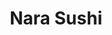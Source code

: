 ---
layout: place
title: "Nara Sushi"
permalink: /virginia/virginia-beach/nara-sushi.html
stateAbbr: VA
stateName: Virginia
cityName: Virginia Beach
seo:
  name: "Nara Sushi"
  type: Restaurant
  links: http://www.narasushi.com/front.php
description: "Looking for sushi in Virginia Beach, Virginia? Check out Nara Sushi for a delightful Japanese dining experience. Enjoy a variety of sushi and other dishes in..."
place_id: ChIJU8aMzlmUuokRVjWbBBzpDbw
photos:
  - name: >-
      places/ChIJU8aMzlmUuokRVjWbBBzpDbw/photos/AeeoHcImiZZUjTXoAQ2cF_4FhUex4xlkn2mS87YQaHwOra9OptikivpVidVe-V4eCz0dz8cHtjey8l_5yEsDK8feGVLe5llvQBdLmZpfp0MsB8U4LEsjRfTCkx7SvquiWe7tQBuz-O-y6eHw5JRbvaIhgkQ751OmfDWdL5-L55c6tjHMafJo4ujQ0aqkwUtvxtgCTLxZezKRwkr-PQ57TG9r2FdGXbIRrAfn10tOAUBhOTsgAIddL-28oUXesC8mUXTXXC5pDVhxwu_qD7UcjhdZLvYGRgPeqHtHOvuVvpQxdrrpiND7cix1amwCuYryEdEfC_P5FegBP9Zo36hIqIyGF-Who_rmXV7FSXpWHIcCQ0L4fwhUZnOK1RYe4aOwk8lR0QTsAELUh7c_s-fkDQIV3GtQavpekwudRWzg4zK8MqNELm93
    widthPx: 3024
    heightPx: 4032
    authorAttributions:
      - displayName: Amelia Rose
        uri: https://maps.google.com/maps/contrib/117351153981023666924
        photoUri: >-
          https://lh3.googleusercontent.com/a-/ALV-UjU4I5rgtXYkyfnzJtd4K65NEY0-zUPVlE2_pUlLHbkWqTo_49jm=s100-p-k-no-mo
    flagContentUri: >-
      https://www.google.com/local/imagery/report/?cb_client=maps_api_places.places_api&image_key=!1e10!2sCIHM0ogKEICAgIC2vMD-_QE&hl=en-US
    googleMapsUri: >-
      https://www.google.com/maps/place//data=!3m4!1e2!3m2!1sCIHM0ogKEICAgIC2vMD-_QE!2e10!4m2!3m1!1s0x89ba9459ce8cc653:0xbc0de91c049b3556
  - name: >-
      places/ChIJU8aMzlmUuokRVjWbBBzpDbw/photos/AeeoHcK2kffAix0H6h-FsaGWMfuD7A3SelyU3UCHvLW7nmiSebIQl6FnT6OK5URW7DPV97fCZvvSjBytdbwPNa2010xcGS-_sA88gOYof1uIxyfriA2sVfZSR_qJT2JWPPS2G0AdLDZaHP_bxw6tCBDnBY61fBo5z6x7NXZ59qFCdgEyaIopV7iw3UR2GSQ3E0iv-xd8iJpDgkmoaQ-8nC-S0yfE1uQvNrWrYTSnDpl00OA3-_CJizm8o_v6-nEjDTa2t9KgMeqcnipBOV72IObOQ6jXev59LWUO1fJFToM_8jz2wto9_OlQT3igiFcAurxz7etP2C3bRO3WXJAnCOwyG1O0XUfv2_ssLDBx5EDOKJwMQ-JVAIW86_YzK-UZglgJ5TVAmlDITmt55Bg_NSPj78mIaSICCzL6fVCwWK5EmYCODA
    widthPx: 4800
    heightPx: 2700
    authorAttributions:
      - displayName: aly jenkins
        uri: https://maps.google.com/maps/contrib/112673315597143809828
        photoUri: >-
          https://lh3.googleusercontent.com/a-/ALV-UjXUJlL2_cL_F_9u2xW_H1VBYe4vky3Ybx7_43Y66Lu8TQv2uGjG=s100-p-k-no-mo
    flagContentUri: >-
      https://www.google.com/local/imagery/report/?cb_client=maps_api_places.places_api&image_key=!1e10!2sCIHM0ogKEICAgIC4otLVHQ&hl=en-US
    googleMapsUri: >-
      https://www.google.com/maps/place//data=!3m4!1e2!3m2!1sCIHM0ogKEICAgIC4otLVHQ!2e10!4m2!3m1!1s0x89ba9459ce8cc653:0xbc0de91c049b3556
  - name: >-
      places/ChIJU8aMzlmUuokRVjWbBBzpDbw/photos/AeeoHcJMKPfQM91AF57zbtIojD63Kalbx2q8SFzT0vYfhOtPvWRGTpL-X-Eq7ZEh-IxiJZZGiNJcnk0pMqsb5-dv8KcvkMjnBaj7e68Blpgp2dB1PG9j5LEpJgwsyABlvZ-xLV0GypO1qYGQWfz7ZOtg54GXt1CHtf-Bb6JL0gVpZTiYW4zIqy6E59w9UCDuZpz7sxuNYxZ0GYbxwWNUbg_jD2D_dQecWp2C_qyhk8kfhsobQ5qHaEYDoZDp5vBwYaL7DQYzm_X-I4uxwKD_io2qnmSK9zQTkdms6OfipP5PAHMZDLrnZfBd8egAfO263ozYM_AB1SuFTU0KfsI0EjP8Q0ntkodV4aSsPY-S6DfWG-EOONkSAgkFK9Bllr-zZuQdvDRfRj3u6s9KImFk0GtDSTYjryAfUnzmKT-8HgvyPMg61YJAxNLPtyi9A8tk5Ibh
    widthPx: 4000
    heightPx: 3000
    authorAttributions:
      - displayName: Karen Johnson
        uri: https://maps.google.com/maps/contrib/108326591524231592307
        photoUri: >-
          https://lh3.googleusercontent.com/a-/ALV-UjV7vuAutW3Vid48UoewxYhEz7Df6O3eZDDZZDFggj3MshzQ1ZEm=s100-p-k-no-mo
    flagContentUri: >-
      https://www.google.com/local/imagery/report/?cb_client=maps_api_places.places_api&image_key=!1e10!2sCIABIhADyc5Uqx5EBWfOTmgABHva&hl=en-US
    googleMapsUri: >-
      https://www.google.com/maps/place//data=!3m4!1e2!3m2!1sCIABIhADyc5Uqx5EBWfOTmgABHva!2e10!4m2!3m1!1s0x89ba9459ce8cc653:0xbc0de91c049b3556
  - name: >-
      places/ChIJU8aMzlmUuokRVjWbBBzpDbw/photos/AeeoHcLCE7hFLk0cAAEPVbqQ_u1dp0RJ6pjxfNIBDcuH-dRmZs_EMCeE2iRK48BRob1W3rk0czgN5MIF3aiW2CieXSE6r7KlDolSvRd_J1W9cPJL83WkkqorVaRvFhRvTPZMbcOzpE-jWv4IV2qHHEd4L8bDgLqdfhZmrBwaY6WIv18vKnxClTztCmvlBejFr8_vyoipA1tNMvPO5-l5REkg3AMdJcUVYCbi8q6jOamNlRqfrT5W4wOrHtOWfzTnoYxgimNZWZGge-hRCzQcJT_j1EZt5tlotAgchrZlmzt0-wDMJ3V3BMBzNlIXEUbWbvWBQpjCDtsNyRRIpGWkfAHjakQmdn61pG9-OW3mOcmVxAwOVz73iXKYkUOkuGg9H_7bAmMVYf9VoMdbvU0tARcrKyHT67pAI5eZ5dopSA
    widthPx: 2992
    heightPx: 2992
    authorAttributions:
      - displayName: Jackie G
        uri: https://maps.google.com/maps/contrib/114194267822690622238
        photoUri: >-
          https://lh3.googleusercontent.com/a/ACg8ocIvyeATZ5kXYGquxB_JD2eDRSAFc-d6r8N9CgexS6U-_rANyA=s100-p-k-no-mo
    flagContentUri: >-
      https://www.google.com/local/imagery/report/?cb_client=maps_api_places.places_api&image_key=!1e10!2sCIHM0ogKEICAgIDDqvGKoAE&hl=en-US
    googleMapsUri: >-
      https://www.google.com/maps/place//data=!3m4!1e2!3m2!1sCIHM0ogKEICAgIDDqvGKoAE!2e10!4m2!3m1!1s0x89ba9459ce8cc653:0xbc0de91c049b3556
  - name: >-
      places/ChIJU8aMzlmUuokRVjWbBBzpDbw/photos/AeeoHcJuvIp2wmgK5v2wAGEUvopeJHwF7hbwtqkb4jHhIdVikP_5NJLufgORjG4HHzxHH8JGW1x7583wLCiBi-GgyWs5Y07TotF3Zxi8VU4xF0S6zohLFfvtr9tNLsVSEECqGIITeoQ2OD_OhSx3Vb7HCqGEdP0H-oFtG2Rq6NBm1UTv7_luySfCrjVMc8yyoOaW2wOsRwcFLgdfZ-YEOMqj97hGv0l0VPCMPrFMTgWZj6TixnTHgOVj9tCslhkvSx6BGM6eQfACUDbCSnRUvYSZrY-A8JGCuH-hOYagsz0ieru6yIJLEqqJyTPnnu4Htx45FcMp-qp8dTK4-pxh3-PJqokpNEhIS3ixwM3veLWIEwt0IxQGTXrPJMHKaZePJ9wKEEDabJP1XBRm3oARzW08qY_3Skuj0oqbK_cxxGbMslRRdBBiLhqtGkJOb0_fcsDH
    widthPx: 4080
    heightPx: 3072
    authorAttributions:
      - displayName: Alexander Fernandez
        uri: https://maps.google.com/maps/contrib/104492060460364875001
        photoUri: >-
          https://lh3.googleusercontent.com/a-/ALV-UjU6TnsHb1YziolCq8Iw5sCxMwXoya4N4o7AGXfne5_8mFYKUigokg=s100-p-k-no-mo
    flagContentUri: >-
      https://www.google.com/local/imagery/report/?cb_client=maps_api_places.places_api&image_key=!1e10!2sCIABIhAA3iUkxxOjNmfCXZ8ADPjs&hl=en-US
    googleMapsUri: >-
      https://www.google.com/maps/place//data=!3m4!1e2!3m2!1sCIABIhAA3iUkxxOjNmfCXZ8ADPjs!2e10!4m2!3m1!1s0x89ba9459ce8cc653:0xbc0de91c049b3556
  - name: >-
      places/ChIJU8aMzlmUuokRVjWbBBzpDbw/photos/AeeoHcK8kX4MOdNo6eNmeW2830m4XUvLSqep0F-vAi4M8USrds1tpg2QGmWa06ExuSNGTuSgL1Z5ulSmugY3Ohwlk1RabQMbjNOjuGHXPd2upcV5hOOjVSga9x0tLFFSCQ6BtqRgBRjuCMSWTWxHSg6mRSSgfwd8bCunh2q_ZPyCXLsuQaWf1AwyibM5To8Cg2Gbqw4Fr6fe6-3hHiShLBnsCp72vrEphBaXODiU4dkt2VPl1ErtXh1URcIbJlAzP2eS-2D6XsAVpmySx3jUPNIVb-Ayp4uvynafY4Kwzh4ylk6BiJt-zkXj4X_PyyVUcBFUpArah0fQCrhBxviT4xe7QyjAnD3wKk2-I85QPEwdI6Ca8eqQHLM1EBWz_NqaOEQQcTJdyDgkT13Gm6X-20Bf10v8a5wS1y0p5K8-XgBVgfd4yg
    widthPx: 2960
    heightPx: 3462
    authorAttributions:
      - displayName: Michele Delaney
        uri: https://maps.google.com/maps/contrib/104365975792151845669
        photoUri: >-
          https://lh3.googleusercontent.com/a-/ALV-UjXb6zIzo-HhCX_sZEnA5G0IHQcNVyrE8KIco8z-SLIiqqWIW9wv=s100-p-k-no-mo
    flagContentUri: >-
      https://www.google.com/local/imagery/report/?cb_client=maps_api_places.places_api&image_key=!1e10!2sCIHM0ogKEICAgICHhdnvLQ&hl=en-US
    googleMapsUri: >-
      https://www.google.com/maps/place//data=!3m4!1e2!3m2!1sCIHM0ogKEICAgICHhdnvLQ!2e10!4m2!3m1!1s0x89ba9459ce8cc653:0xbc0de91c049b3556
  - name: >-
      places/ChIJU8aMzlmUuokRVjWbBBzpDbw/photos/AeeoHcJfJ3qrGWi3r8qzsDrYs2c3y1dlZj-8aKOm9L6fxb_kr9I1qxK1xsYjS55WHC2O2Xer1SB_iVuEKobHK7fnZQZ_IF9MTR69R7Jax-YkNZf1NppfqSlMMbmnpvhm-eHZmPRXak41-uhbXl2FCIfTCKUOPn2UobX9WpGOIqEmtdsd1N4jj8kp3zFulkZwKv_UlZVbIxIpb1RCVwNSk-2NjYr-P_vFkP2mmI5KDmxoppZVC0dl_7z7eAErtlM5z_jPFy3sprOthfsSsATDpsVgWArMs6oNrgM4P30WLzrGcN0d8LzIwbK-HeJBTWBEUtS1zyE7RoSRLhhz13XM6xZivMOQvkJYyazs_K_5xVkOiBfjaTG_sipOmjvKIKbnGB-oTqSHKsXvCkszOWzhkxF-KTS21X3IcvNfsCfDFwv-ksZ59gbK
    widthPx: 3024
    heightPx: 4032
    authorAttributions:
      - displayName: Yevgeniy Dobrolyubov
        uri: https://maps.google.com/maps/contrib/117627648104077537202
        photoUri: >-
          https://lh3.googleusercontent.com/a-/ALV-UjUSo-ioj72hiu2GZIHVeos9IXphfqkYQjbLyzXj0g3E9vSUKo-d=s100-p-k-no-mo
    flagContentUri: >-
      https://www.google.com/local/imagery/report/?cb_client=maps_api_places.places_api&image_key=!1e10!2sCIHM0ogKEICAgIDJm66L5QE&hl=en-US
    googleMapsUri: >-
      https://www.google.com/maps/place//data=!3m4!1e2!3m2!1sCIHM0ogKEICAgIDJm66L5QE!2e10!4m2!3m1!1s0x89ba9459ce8cc653:0xbc0de91c049b3556
  - name: >-
      places/ChIJU8aMzlmUuokRVjWbBBzpDbw/photos/AeeoHcLYvlxMwzwceelJb70euDS7WZyRzPao3nExJ19BVdS7OwBAnTw8ba-Z1kTIUpHdnzR3X7MPQH-jPHta6jdWyC_6RS5UGBQpYpYyoi3c4n2Spr6yZpcq2olw9E3ZRPkwTbh_NsXyXr5ZLvKzDwH0CtjILcDb3mazv46xoA2Oql8bhBwP4AsguxqNTi7GJdL-C46e0ee9aFM71qNPUz8PGKSLZqvy19_uQnOu3cDTW3kK0eRaKDszhZ0EdMAiCp7gWlvnaXaHQix0PI1nfRdu3y3hqbVcRRg3CjwmqJO93S-xW3c2LaY1GXeAhOZ1ApH1GsDsqWDQkeCUioI9HeRDofIIlb8p8b354XFVhzN08LqqVrruhXQ4-6lL4bkB542o6fsswaTBt6JwY-WPJ6hcONN8WCVZUshyPL90WckeYbpwjw
    widthPx: 2992
    heightPx: 2992
    authorAttributions:
      - displayName: Jackie G
        uri: https://maps.google.com/maps/contrib/114194267822690622238
        photoUri: >-
          https://lh3.googleusercontent.com/a/ACg8ocIvyeATZ5kXYGquxB_JD2eDRSAFc-d6r8N9CgexS6U-_rANyA=s100-p-k-no-mo
    flagContentUri: >-
      https://www.google.com/local/imagery/report/?cb_client=maps_api_places.places_api&image_key=!1e10!2sCIHM0ogKEICAgIDDqvGKIA&hl=en-US
    googleMapsUri: >-
      https://www.google.com/maps/place//data=!3m4!1e2!3m2!1sCIHM0ogKEICAgIDDqvGKIA!2e10!4m2!3m1!1s0x89ba9459ce8cc653:0xbc0de91c049b3556
  - name: >-
      places/ChIJU8aMzlmUuokRVjWbBBzpDbw/photos/AeeoHcJKN99c_Ra9CMlTdmFgrIWGmf5lKpjJ1iNScTBnqbCifi2z0ihkmMVbDB-avm6WwNkwOGiR-gxG8rcJArXdjsBlq-UDMkISMwUUOB6XXhoqwQF30033prz8qZ1o2TuEWSk3vienrrqqs1qURYNJqvI3_2_FMsZHzPZoE8bcNpb-B8e38Lj2DYr0EwlXIewXgSsbkikG002jGCdEzpFEBwzEiK7VC_J_yDqzGuqfu3MzjWbuUih04hvcqXJutWvOTDr2Uepvmi3Dzhp8XYpYKxxn80cVOnBDCMjVz2WTDoSYpYOS7D6M2SIYbx_B-KrNVmuoJrIjcoc79VZqG9LV4AhkfEbiPGv0XWmq-8dSx0WMdwlgj8xxr7hRcA0vsMoEtUqIa2c0mt5FjnYzYf0Yj-1qlMdZZJ9_A4eINhMbBnIFb_qB
    widthPx: 3024
    heightPx: 4032
    authorAttributions:
      - displayName: Darcy Lee
        uri: https://maps.google.com/maps/contrib/109927393935564791567
        photoUri: >-
          https://lh3.googleusercontent.com/a/ACg8ocJ9CSSiU-uC79dWrDwPGpKpZTdHa7GEPqFul9fxTdBkOUM4-vA=s100-p-k-no-mo
    flagContentUri: >-
      https://www.google.com/local/imagery/report/?cb_client=maps_api_places.places_api&image_key=!1e10!2sCIHM0ogKEICAgIDe7q-46QE&hl=en-US
    googleMapsUri: >-
      https://www.google.com/maps/place//data=!3m4!1e2!3m2!1sCIHM0ogKEICAgIDe7q-46QE!2e10!4m2!3m1!1s0x89ba9459ce8cc653:0xbc0de91c049b3556
  - name: >-
      places/ChIJU8aMzlmUuokRVjWbBBzpDbw/photos/AeeoHcIqBrFZKd2G7PQi0ienUO8CyguWgn8W2usVcTVLIogxSoOpvPrlgEhB4PpNxXFtk4AvoSCAb1aiH1haSJUprgTPqN7S5fqsGcIi78fqM9LXw9u3EMLRaPa7n8ck2FJE8mXilUJQAmaCW4Mk8ss5tXQvBH20yriX56xImZXyfGdXJIVsV3WX3KCnjPT42YKt7uElXUxP5cmAHSHOZtsMb1fM3EBVZ4H9h1lncFDSosy1RBMK92bYuCVVDkryiyRQsPWZw8qOLsigjL7KLT1xstmVsu0i1xNwsdUyQJUIgPv7LdgX8WU3MBQr1KC8n2k_hc4dmWEPHn4hYk5-qmh4plzRmvgEWnXj-n6PMrfEUJMvNWsqAEfKIAgkxGC1CjT1d5PBZx-ewZLJIg1TUxCmfX0IW0rq1fZ8LgWzXlN6zWkWBQ
    widthPx: 2992
    heightPx: 2992
    authorAttributions:
      - displayName: Jackie G
        uri: https://maps.google.com/maps/contrib/114194267822690622238
        photoUri: >-
          https://lh3.googleusercontent.com/a/ACg8ocIvyeATZ5kXYGquxB_JD2eDRSAFc-d6r8N9CgexS6U-_rANyA=s100-p-k-no-mo
    flagContentUri: >-
      https://www.google.com/local/imagery/report/?cb_client=maps_api_places.places_api&image_key=!1e10!2sCIHM0ogKEICAgIDDqvGKYA&hl=en-US
    googleMapsUri: >-
      https://www.google.com/maps/place//data=!3m4!1e2!3m2!1sCIHM0ogKEICAgIDDqvGKYA!2e10!4m2!3m1!1s0x89ba9459ce8cc653:0xbc0de91c049b3556
address: '1115 Independence Blvd #104, Virginia Beach, VA 23455, USA'
street: '1115 Independence Blvd #104'
city: Virginia Beach
state: VA
zip: '23455'
country: USA
neighborhood: Northwest
latitude: '36.876279'
longitude: '-76.134898'
accessibility_options:
  wheelchairAccessibleParking: true
  wheelchairAccessibleEntrance: true
  wheelchairAccessibleRestroom: true
  wheelchairAccessibleSeating: true
business_status: OPERATIONAL
name: Nara Sushi
google_maps_links:
  directionsUri: >-
    https://www.google.com/maps/dir//''/data=!4m7!4m6!1m1!4e2!1m2!1m1!1s0x89ba9459ce8cc653:0xbc0de91c049b3556!3e0
  placeUri: https://maps.google.com/?cid=13550743160373327190
  writeAReviewUri: >-
    https://www.google.com/maps/place//data=!4m3!3m2!1s0x89ba9459ce8cc653:0xbc0de91c049b3556!12e1
  reviewsUri: >-
    https://www.google.com/maps/place//data=!4m4!3m3!1s0x89ba9459ce8cc653:0xbc0de91c049b3556!9m1!1b1
  photosUri: >-
    https://www.google.com/maps/place//data=!4m3!3m2!1s0x89ba9459ce8cc653:0xbc0de91c049b3556!10e5
primary_type: Sushi Restaurant
opening_hours:
  regular: null
  current: null
secondary_opening_hours:
  regular:
    weekdayDescriptions: null
    type: null
  current:
    weekdayDescriptions: null
    type: null
phone: (757) 456-5111
price_level: PRICE_LEVEL_MODERATE
price_range: null
rating: '4.8'
rating_count: 462
website: http://www.narasushi.com/front.php
reviews: null
parking_options: null
payment_options: null
allow_dogs: null
curbside_pickup: null
delivery: null
dine_in: null
good_for_children: null
good_for_groups: null
good_for_sports: null
live_music: null
menu_for_children: null
outdoor_seating: null
reservable: null
restroom: null
serves_beer: null
serves_breakfast: null
serves_brunch: null
serves_cocktails: null
serves_coffee: null
serves_dinner: null
serves_dessert: null
serves_lunch: null
serves_vegetarian_food: null
serves_wine: null
takeout: null
summary: null

---